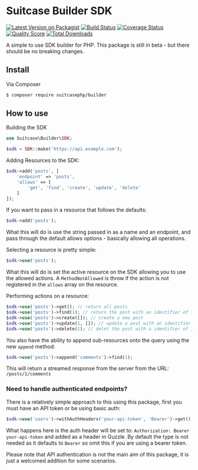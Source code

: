 # Suitcase Builder SDK

[![Latest Version on Packagist][ico-version]][link-packagist]
[![Build Status][ico-travis]][link-travis]
[![Coverage Status][ico-scrutinizer]][link-scrutinizer]
[![Quality Score][ico-code-quality]][link-code-quality]
[![Total Downloads][ico-downloads]][link-downloads]

A simple to use SDK builder for PHP. This package is still in beta - but there should be no breaking changes.

## Install

Via Composer

```bash
$ composer require suitcasephp/builder
```

## How to use

Building the SDK

```php
use Suitcase\Builder\SDK;

$sdk = SDK::make('https://api.example.com');
```

Adding Resources to the SDK:

```php
$sdk->add('posts', [
    'endpoint' => 'posts',
    'allows' => [
        'get', 'find', 'create', 'update', 'delete'
    ]
]);
```

If you want to pass in a resource that follows the defaults:

```php
$sdk->add('posts');
```

What this will do is use the string passed in as a name and an endpoint, and pass through the default allows options - basically allowing all operations.

Selecting a resource is pretty simple:

```php
$sdk->use('posts');
```

What this will do is set the active resource on the SDK allowing you to use the allowed actions. A `MethodNotAllowed` is throw if the action is not registered in the `allows` array on the resource.

Performing actions on a resource:

```php
$sdk->use('posts')->get(); // return all posts
$sdk->use('posts')->find(1); // return the post with an identifier of 1
$sdk->use('posts')->create([]); // create a new post
$sdk->use('posts')->update(1, []); // update a post with an identifier of 1
$sdk->use('posts')->delete(1); // delet the post with a identifier of 1
```

You also have the ability to append sub-resources onto the query using the new `append` method:

```php
$sdk->use('posts')->append('comments')->find(1);
```
This will return a streamed response from the server from the URL: `/posts/1/comments`


### Need to handle authenticated endpoints?

There is a relatively simple approach to this using this package, first you must have an API token or be using basic auth:

```php
$sdk->use('users')->withAuthHeaders('your-api-token', 'Bearer')->get();
```

What happens here is the auth header will be set to: `Authorization: Bearer your-api-token` and added as a header in Guzzle.
By default the type is not needed as it defaults to `Bearer` so omit this if you are using a bearer token.

Please note that API authentication is not the main aim of this package, it is just a welcomed addition for some scenarios.


[ico-version]: https://img.shields.io/packagist/v/suitcasephp/builder.svg?style=flat-square
[ico-downloads]: https://img.shields.io/packagist/dt/suitcasephp/builder.svg?style=flat-square
[ico-travis]: https://img.shields.io/travis/SuitcasePHP/builder/master.svg?style=flat-square
[ico-scrutinizer]: https://img.shields.io/scrutinizer/coverage/g/SuitcasePHP/builder.svg?style=flat-square
[ico-code-quality]: https://img.shields.io/scrutinizer/g/SuitcasePHP/builder.svg?style=flat-square

[link-travis]: https://travis-ci.org/SuitcasePHP/builder
[link-scrutinizer]: https://scrutinizer-ci.com/g/SuitcasePHP/builder/code-structure
[link-packagist]: https://packagist.org/packages/suitcasephp/builder
[link-downloads]: https://packagist.org/packages/suitcasephp/builder
[link-author]: https://github.com/JustSteveKing
[link-code-quality]: https://scrutinizer-ci.com/g/SuitcasePHP/builder
